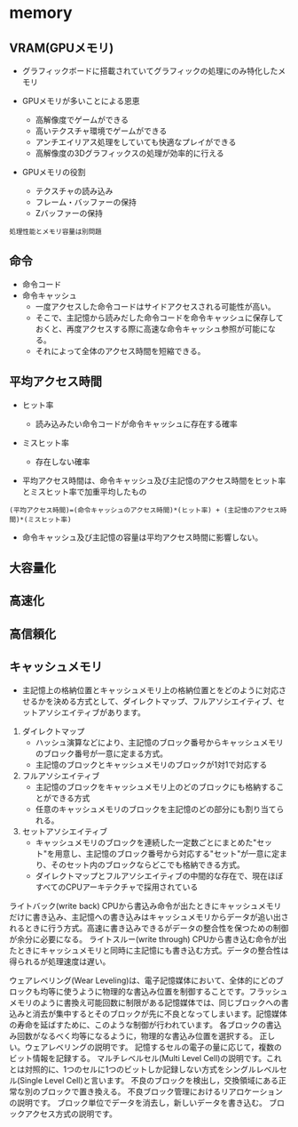 # memory

## VRAM(GPUメモリ)
- グラフィックボードに搭載されていてグラフィックの処理にのみ特化したメモリ

- GPUメモリが多いことによる恩恵
    - 高解像度でゲームができる
    - 高いテクスチャ環境でゲームができる
    - アンチエイリアス処理をしていても快適なプレイができる
    - 高解像度の3Dグラフィックスの処理が効率的に行える

- GPUメモリの役割
    - テクスチャの読み込み
    - フレーム・バッファーの保持
    - Zバッファーの保持

```
処理性能とメモリ容量は別問題
```


## 命令
- 命令コード
- 命令キャッシュ
    - 一度アクセスした命令コードはサイドアクセスされる可能性が高い。
    - そこで、主記憶から読みだした命令コードを命令キャッシュに保存しておくと、再度アクセスする際に高速な命令キャッシュ参照が可能になる。
    - それによって全体のアクセス時間を短縮できる。
    


## 平均アクセス時間
- ヒット率
    - 読み込みたい命令コードが命令キャッシュに存在する確率
- ミスヒット率
    - 存在しない確率

- 平均アクセス時間は、命令キャッシュ及び主記憶のアクセス時間をヒット率とミスヒット率で加重平均したもの

```
(平均アクセス時間)=(命令キャッシュのアクセス時間)*(ヒット率) + (主記憶のアクセス時間)*(ミスヒット率)
```

- 命令キャッシュ及び主記憶の容量は平均アクセス時間に影響しない。


## 大容量化

## 高速化
## 高信頼化
## キャッシュメモリ
- 主記憶上の格納位置とキャッシュメモリ上の格納位置とをどのように対応させるかを決める方式として、ダイレクトマップ、フルアソシエイティブ、セットアソシエイティブがあります。
1. ダイレクトマップ
    - ハッシュ演算などにより、主記憶のブロック番号からキャッシュメモリのブロック番号が一意に定まる方式。
    - 主記憶のブロックとキャッシュメモリのブロックが1対1で対応する
1. フルアソシエイティブ
    - 主記憶のブロックをキャッシュメモリ上のどのブロックにも格納することができる方式
    - 任意のキャッシュメモリのブロックを主記憶のどの部分にも割り当てられる。
1. セットアソシエイティブ
    - キャッシュメモリのブロックを連続した一定数ごとにまとめた"セット"を用意し、主記憶のブロック番号から対応する"セット"が一意に定まり、そのセット内のブロックならどこでも格納できる方式。
    - ダイレクトマップとフルアソシエイティブの中間的な存在で、現在ほぼすべてのCPUアーキテクチャで採用されている



ライトバック(write back)
CPUから書込み命令が出たときにキャッシュメモリだけに書き込み、主記憶への書き込みはキャッシュメモリからデータが追い出されるときに行う方式。高速に書き込みできるがデータの整合性を保つための制御が余分に必要になる。
ライトスルー(write through)
CPUから書き込む命令が出たときにキャッシュメモリと同時に主記憶にも書き込む方式。データの整合性は得られるが処理速度は遅い。



ウェアレベリング(Wear Leveling)は、電子記憶媒体において、全体的にどのブロックも均等に使うように物理的な書込み位置を制御することです。フラッシュメモリのように書換え可能回数に制限がある記憶媒体では、同じブロックへの書込みと消去が集中するとそのブロックが先に不良となってしまいます。記憶媒体の寿命を延ばすために、このような制御が行われています。
各ブロックの書込み回数がなるべく均等になるように，物理的な書込み位置を選択する。
正しい。ウェアレベリングの説明です。
記憶するセルの電子の量に応じて，複数のビット情報を記録する。
マルチレベルセル(Multi Level Cell)の説明です。これとは対照的に、1つのセルに1つのビットしか記録しない方式をシングルレベルセル(Single Level Cell)と言います。
不良のブロックを検出し，交換領域にある正常な別のブロックで置き換える。
不良ブロック管理におけるリアロケーションの説明です。
ブロック単位でデータを消去し，新しいデータを書き込む。
ブロックアクセス方式の説明です。